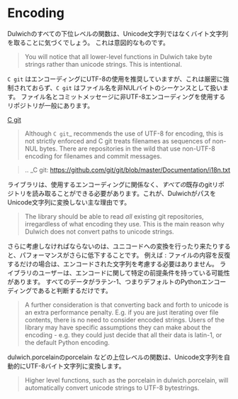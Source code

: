 Encoding
========


Dulwichのすべての下位レベルの関数は、Unicode文字列ではなくバイト文字列を取ることに気づくでしょう。 これは意図的なものです。


> You will notice that all lower-level functions in Dulwich take byte strings rather than unicode strings. This is intentional.

`C git` はエンコーディングにUTF-8の使用を推奨していますが、これは厳密に強制されておらず、`C git` はファイル名を非NULバイトのシーケンスとして扱います。
ファイル名とコミットメッセージに非UTF-8エンコーディングを使用するリポジトリが一般にあります。


[C git](https://github.com/git/git/blob/master/Documentation/i18n.txt)


> Although `C git`_ recommends the use of UTF-8 for encoding, this is not strictly enforced and C git treats filenames as sequences of non-NUL bytes.
> There are repositories in the wild that use non-UTF-8 encoding for filenames and commit messages.

> .. _C git: https://github.com/git/git/blob/master/Documentation/i18n.txt


ライブラリは、使用するエンコーディングに関係なく、*すべての*既存のgitリポジトリを読み取ることができる必要があります。これが、DulwichがパスをUnicode文字列に変換しない主な理由です。


> The library should be able to read *all* existing git repositories, irregardless of what encoding they use. This is the main reason why Dulwich does not convert paths to unicode strings.


さらに考慮しなければならないのは、ユニコードへの変換を行ったり来たりすると、パフォーマンスがさらに低下することです。
例えば : ファイルの内容を反復するだけの場合は、エンコードされた文字列を考慮する必要はありません。 ライブラリのユーザーは、エンコードに関して特定の前提条件を持っている可能性があります。 すべてのデータがラテン-1、つまりデフォルトのPythonエンコーディングであると判断するだけです。


> A further consideration is that converting back and forth to unicode is an extra performance penalty. E.g. if you are just iterating over file contents, there is no need to consider encoded strings. Users of the library may have specific assumptions they can make about the encoding - e.g. they could just decide that all their data is latin-1, or the default Python encoding.

dulwich.porcelainのporcelain などの上位レベルの関数は、Unicode文字列を自動的にUTF-8バイト文字列に変換します。


> Higher level functions, such as the porcelain in dulwich.porcelain, will automatically convert unicode strings to UTF-8 bytestrings.

